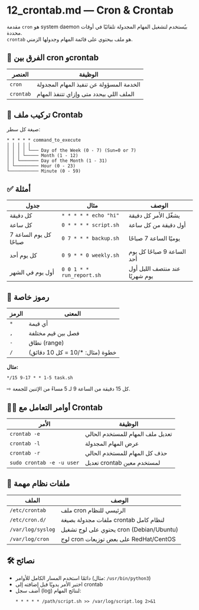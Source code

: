 # 12_crontab.md — Cron & Crontab

 مقدمة
`cron` هو system daemon بيُستخدم لتشغيل المهام المجدولة تلقائيًا في أوقات محددة.  
`crontab` هو ملف بيحتوي على قائمة المهام وجدولها الزمني.

## 🧩 الفرق بين cron وcrontab

| العنصر     | الوظيفة                                  |
|------------|-------------------------------------------|
| `cron`     | الخدمة المسؤولة عن تنفيذ المهام المجدولة |
| `crontab`  | الملف اللي بيحدد متى وإزاي تتنفذ المهام   |

## 📌 تركيب ملف Crontab

صيغة كل سطر:
```
* * * * * command_to_execute
│ │ │ │ │
│ │ │ │ └─── Day of the Week (0 - 7) (Sun=0 or 7)
│ │ │ └───── Month (1 - 12)
│ │ └─────── Day of the Month (1 - 31)
│ └───────── Hour (0 - 23)
└─────────── Minute (0 - 59)
```

## ✅ أمثلة

| جدول                 | مثال                                       | الوصف                          |
|----------------------|--------------------------------------------|--------------------------------|
| كل دقيقة              | `* * * * * echo "hi"`                      | يشغّل الأمر كل دقيقة           |
| كل ساعة              | `0 * * * * script.sh`                      | أول دقيقة من كل ساعة          |
| كل يوم الساعة 7 صباحًا | `0 7 * * * backup.sh`                     | يوميًا الساعة 7 صباحًا        |
| كل يوم أحد           | `0 9 * * 0 weekly.sh`                      | الساعة 9 صباحًا كل يوم أحد    |
| أول يوم في الشهر     | `0 0 1 * * run_report.sh`                 | عند منتصف الليل أول يوم شهريًا|

## 🔁 رموز خاصة

| الرمز       | المعنى                          |
|-------------|----------------------------------|
| `*`         | أي قيمة                          |
| `,`         | فصل بين قيم مختلفة               |
| `-`         | نطاق (range)                     |
| `/`         | خطوة (مثال: */10 = كل 10 دقائق) |

**مثال:**
```
*/15 9-17 * * 1-5 task.sh
```
⇨ كل 15 دقيقة من الساعة 9 لـ 5 مساءً من الإثنين للجمعة.

## 👨‍💻 أوامر التعامل مع Crontab

| الأمر                         | الوظيفة                                 |
|------------------------------|------------------------------------------|
| `crontab -e`                 | تعديل ملف المهام للمستخدم الحالي        |
| `crontab -l`                 | عرض المهام المجدولة                     |
| `crontab -r`                 | حذف كل المهام للمستخدم الحالي           |
| `sudo crontab -e -u user`    | تعديل crontab لمستخدم معين              |

## 📂 ملفات نظام مهمة

| الملف                         | الوصف                                      |
|------------------------------|---------------------------------------------|
| `/etc/crontab`               | ملف cron الرئيسي للنظام                    |
| `/etc/cron.d/`               | ملفات مجدولة بصيغة crontab لنظام كامل     |
| `/var/log/syslog`            | يحتوي على لوج تشغيل cron (Debian/Ubuntu)  |
| `/var/log/cron`              | لوج cron على بعض توزيعات RedHat/CentOS    |

## 🛠 نصائح

- دائمًا استخدم المسار الكامل للأوامر (مثال: `/usr/bin/python3`)
- اختبر الأمر يدويًا قبل إضافته إلى crontab
- أضف سجل (log) لنتائج المهام:
  ```
  * * * * * /path/script.sh >> /var/log/script.log 2>&1
  ```
